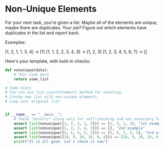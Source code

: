 # Non-Unique Elements

For your next task, you're given a list. Maybe all of the elements are unique, maybe there are duplicates. Your job? Figure out which elements have duplicates in the list and report back.

Examples:

[1, 2, 1, 1, 3, 4] -> [1]
[1, 1, 2, 2, 3, 4, 3] -> [1, 2, 3]
[1, 2, 3, 4, 5, 6, 7] -> []

Here's your template, with built-in checks:

```python
def nonunique(data):
    # Your Code Here
    return some_list

# Some hints
# You can use list.count(element) method for counting.
# Create new list with non-unique elements
# Loop over original list


if __name__ == "__main__":
    # These "asserts" using only for self-checking and not necessary for auto-testing
    assert list(nonunique([1, 2, 3, 1, 3])) == [1, 3, 1, 3], "1st example"
    assert list(nonunique([1, 2, 3, 4, 5])) == [], "2nd example"
    assert list(nonunique([5, 5, 5, 5, 5])) == [5, 5, 5, 5, 5], "3rd example"
    assert list(nonunique([10, 9, 10, 10, 9, 8])) == [10, 9, 10, 10, 9], "4th example"
    print("It is all good. Let's check it now")
```